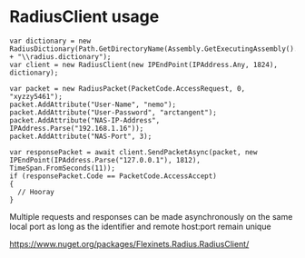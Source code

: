 # RadiusClient usage    
```
var dictionary = new RadiusDictionary(Path.GetDirectoryName(Assembly.GetExecutingAssembly().Location) + "\\radius.dictionary");
var client = new RadiusClient(new IPEndPoint(IPAddress.Any, 1824), dictionary);

var packet = new RadiusPacket(PacketCode.AccessRequest, 0, "xyzzy5461");
packet.AddAttribute("User-Name", "nemo");
packet.AddAttribute("User-Password", "arctangent");
packet.AddAttribute("NAS-IP-Address", IPAddress.Parse("192.168.1.16"));
packet.AddAttribute("NAS-Port", 3);

var responsePacket = await client.SendPacketAsync(packet, new IPEndPoint(IPAddress.Parse("127.0.0.1"), 1812), TimeSpan.FromSeconds(11));
if (responsePacket.Code == PacketCode.AccessAccept)
{
  // Hooray          
}
```

Multiple requests and responses can be made asynchronously on the same local port as long as the identifier and remote host:port remain unique  

https://www.nuget.org/packages/Flexinets.Radius.RadiusClient/
